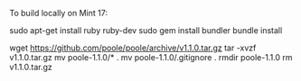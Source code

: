 To build locally on Mint 17:

sudo apt-get install ruby ruby-dev
sudo gem install bundler
bundle install

wget https://github.com/poole/poole/archive/v1.1.0.tar.gz
tar -xvzf v1.1.0.tar.gz
mv poole-1.1.0/* .
mv poole-1.1.0/.gitignore .
rmdir poole-1.1.0
rm v1.1.0.tar.gz
